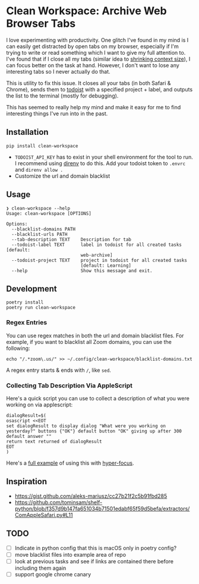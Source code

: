 <!-- trunk-ignore-all(trufflehog/GitHubOauth2) -->

# Clean Workspace: Archive Web Browser Tabs

I love experimenting with productivity. One glitch I've found in my mind is I can easily
get distracted by open tabs on my browser, especially if I'm trying to write or read something which I want to give
my full attention to. I've found that if I close all my tabs (similar idea to [shrinking context size](http://mikebian.co/improve-motivation-and-focus-with-small-contexts/)), I can focus better on the task at hand. However, I don't
want to lose any interesting tabs so I never actually do that.

This is utility to fix this issue. It closes all your tabs (in both Safari & Chrome), sends them to [todoist](https://mikebian.co/todoist)
with a specified project + label, and outputs the list to the terminal (mostly for debugging).

This has seemed to really help my mind and make it easy for me to find interesting things I've run into in the past.

## Installation

```shell
pip install clean-workspace
```

- `TODOIST_API_KEY` has to exist in your shell environment for the tool to run.
  I recommend using [direnv](https://direnv.net/) to do this. Add your todoist token to `.envrc` and `direnv allow .`
- Customize the url and domain blacklist

## Usage

```shell
❯ clean-workspace --help
Usage: clean-workspace [OPTIONS]

Options:
  --blacklist-domains PATH
  --blacklist-urls PATH
  --tab-description TEXT    Description for tab
  --todoist-label TEXT      label in todoist for all created tasks  [default:
                            web-archive]
  --todoist-project TEXT    project in todoist for all created tasks
                            [default: Learning]
  --help                    Show this message and exit.
```

## Development

```shell
poetry install
poetry run clean-workspace
```

### Regex Entries

You can use regex matches in both the url and domain blacklist files. For example, if you want to blacklist all Zoom domains, you can use the following:

```shell
echo "/.*zoom\.us/" >> ~/.config/clean-workspace/blacklist-domains.txt
```

A regex entry starts & ends with `/`, like `sed`.

### Collecting Tab Description Via AppleScript

Here's a quick script you can use to collect a description of what you were working on via applescript:

```shell
dialogResult=$(
osascript <<EOT
set dialogResult to display dialog "What were you working on yesterday?" buttons {"OK"} default button "OK" giving up after 300 default answer ""
return text returned of dialogResult
EOT
)
```

Here's a [full example](https://github.com/iloveitaly/dotfiles/blob/648010ec9a9c8f1fb0aa70be138994689f3bbfb3/.config/focus/initial_wake.sh#L42-L53) of using this with [hyper-focus](https://www.raycast.com/iloveitaly/hyper-focus).

## Inspiration

- https://gist.github.com/aleks-mariusz/cc27b21f2c5b91fbd285
- https://github.com/tominsam/shelf-python/blob/f357d9b147fa651034b71501edabf65f59d5befa/extractors/ComAppleSafari.py#L11

## TODO

- [ ] Indicate in python config that this is macOS only in poetry config?
- [ ] move blacklist files into example area of repo
- [ ] look at previous tasks and see if links are contained there before including them again
- [ ] support google chrome canary
